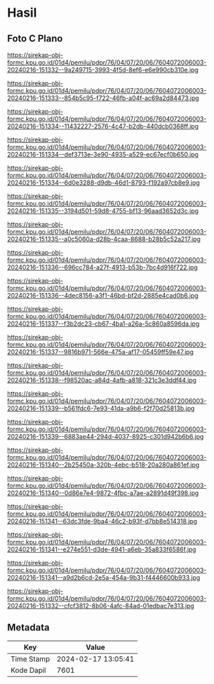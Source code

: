 # Hasil

## Foto C Plano

https://sirekap-obj-formc.kpu.go.id/01d4/pemilu/pdpr/76/04/07/20/06/7604072006003-20240216-151332--9a249715-3993-4f5d-8ef6-e6e990cb310e.jpg

https://sirekap-obj-formc.kpu.go.id/01d4/pemilu/pdpr/76/04/07/20/06/7604072006003-20240216-151333--854b5c95-f722-46fb-a04f-ac69a2d84473.jpg

https://sirekap-obj-formc.kpu.go.id/01d4/pemilu/pdpr/76/04/07/20/06/7604072006003-20240216-151334--11432227-2576-4c47-b2db-440dcb0368ff.jpg

https://sirekap-obj-formc.kpu.go.id/01d4/pemilu/pdpr/76/04/07/20/06/7604072006003-20240216-151334--def3713e-3e90-4935-a529-ec67ecf0b650.jpg

https://sirekap-obj-formc.kpu.go.id/01d4/pemilu/pdpr/76/04/07/20/06/7604072006003-20240216-151334--6d0e3288-d9db-46d1-8793-f192a97cb8e9.jpg

https://sirekap-obj-formc.kpu.go.id/01d4/pemilu/pdpr/76/04/07/20/06/7604072006003-20240216-151335--3194d501-59d8-4755-bf13-96aad3652d3c.jpg

https://sirekap-obj-formc.kpu.go.id/01d4/pemilu/pdpr/76/04/07/20/06/7604072006003-20240216-151335--a0c5060a-d28b-4caa-8688-b28b5c52a217.jpg

https://sirekap-obj-formc.kpu.go.id/01d4/pemilu/pdpr/76/04/07/20/06/7604072006003-20240216-151336--696cc784-a27f-4913-b53b-7bc4d916f722.jpg

https://sirekap-obj-formc.kpu.go.id/01d4/pemilu/pdpr/76/04/07/20/06/7604072006003-20240216-151336--4dec8156-a3f1-46bd-bf2d-2885e4cad0b6.jpg

https://sirekap-obj-formc.kpu.go.id/01d4/pemilu/pdpr/76/04/07/20/06/7604072006003-20240216-151337--f3b2dc23-cb67-4ba1-a26a-5c860a8596da.jpg

https://sirekap-obj-formc.kpu.go.id/01d4/pemilu/pdpr/76/04/07/20/06/7604072006003-20240216-151337--9816b971-566e-475a-af17-05459ff59e47.jpg

https://sirekap-obj-formc.kpu.go.id/01d4/pemilu/pdpr/76/04/07/20/06/7604072006003-20240216-151338--f98520ac-a84d-4afb-a818-321c3e3ddf44.jpg

https://sirekap-obj-formc.kpu.go.id/01d4/pemilu/pdpr/76/04/07/20/06/7604072006003-20240216-151339--b561fdc6-7e93-41da-a9b6-f2f70d25813b.jpg

https://sirekap-obj-formc.kpu.go.id/01d4/pemilu/pdpr/76/04/07/20/06/7604072006003-20240216-151339--6883ae44-294d-4037-8925-c301d942b6b6.jpg

https://sirekap-obj-formc.kpu.go.id/01d4/pemilu/pdpr/76/04/07/20/06/7604072006003-20240216-151340--2b25450a-320b-4ebc-b518-20a280a861ef.jpg

https://sirekap-obj-formc.kpu.go.id/01d4/pemilu/pdpr/76/04/07/20/06/7604072006003-20240216-151340--0d86e7e4-9872-4fbc-a7ae-a2891d49f398.jpg

https://sirekap-obj-formc.kpu.go.id/01d4/pemilu/pdpr/76/04/07/20/06/7604072006003-20240216-151341--63dc3fde-9ba4-46c2-b93f-d7bb8e514318.jpg

https://sirekap-obj-formc.kpu.go.id/01d4/pemilu/pdpr/76/04/07/20/06/7604072006003-20240216-151341--e274e551-d3de-4941-a6eb-35a833f6586f.jpg

https://sirekap-obj-formc.kpu.go.id/01d4/pemilu/pdpr/76/04/07/20/06/7604072006003-20240216-151341--a9d2b6cd-2e5a-454a-9b31-f4446600b933.jpg

https://sirekap-obj-formc.kpu.go.id/01d4/pemilu/pdpr/76/04/07/20/06/7604072006003-20240216-151332--cfcf3812-8b06-4afc-84ad-01edbac7e313.jpg


## Metadata

| Key        | Value               |
| ---------- | ------------------- |
| Time Stamp | 2024-02-17 13:05:41 |
| Kode Dapil | 7601                |



